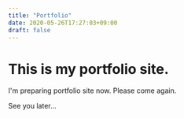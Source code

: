 ```yaml
---
title: "Portfolio"
date: 2020-05-26T17:27:03+09:00
draft: false
---
```


# This is my portfolio site.

I'm preparing portfolio site now. Please come again.

See you later...